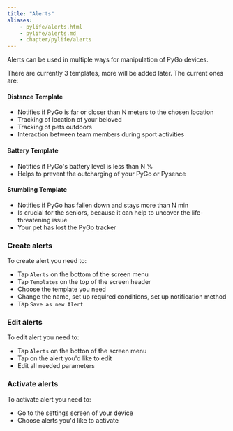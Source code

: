 ```yaml
---
title: "Alerts"
aliases:
    - pylife/alerts.html
    - pylife/alerts.md
    - chapter/pylife/alerts
---
```


Alerts can be used in multiple ways for manipulation of PyGo devices.

There are currently 3 templates, more will be added later. The current ones are:

#### Distance Template

* Notifies if PyGo is far or closer than N meters to the chosen location
* Tracking of location of your beloved
* Tracking of pets outdoors
* Interaction between team members during sport activities

#### Battery Template

* Notifies if PyGo's battery level is less than N %
* Helps to prevent the outcharging of your PyGo or Pysence

#### Stumbling Template

* Notifies if PyGo has fallen down and stays more than N min
* Is crucial for the seniors, because it can help to uncover the life-threatening issue
* Your pet has lost the PyGo tracker

### Create alerts

To create alert you need to:

* Tap `Alerts` on the bottom of the screen menu
* Tap `Templates` on the top of the screen header
* Choose the template you need
* Change the name, set up required conditions, set up notification method
* Tap `Save as new Alert`

### Edit alerts

To edit alert you need to:

* Tap `Alerts` on the botton of the screen menu
* Tap on the alert you'd like to edit
* Edit all needed parameters

### Activate alerts

To activate alert you need to:

* Go to the settings screen of your device
* Choose alerts you'd like to activate